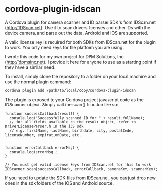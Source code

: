 # cordova-plugin-idscan
A Cordova plugin for camera scanner and ID parser SDK's from IDScan.net (http://IDScan.net). Use it to scan drivers licenses and other IDs with the device camera, and parse out the data. Android and iOS are supported.

A valid license key is required for both SDKs from IDScan.net for the plugin to work. You only need keys for the platform you are using.

I wrote this code for my own project for DPM Solutions, Inc (http://dpmsinc.net). I provide it here for anyone to use as a starting point if they have a similar need.

To install, simply clone the repository to a folder on your local machine and use the normal plugin command:

    cordova plugin add /path/to/local/copy/cordova-plugin-idscan

The plugin is exposed to your Cordova project javascript code as the IDScanner object. Simply call the scan() function like so:

    function successCallback(result) {
      console.log("Successfully scanned ID for " + result.fullName);
      // for all fields available on the result object, refer to DriverLicenseParser.h in the iOS sdk
      // e.g. firstName, lastName, birthdate, city, postalCode, licenseNumber, expirationDate, etc.


    function errorCallback(errorMsg) {
      console.log(errorMsg);
    }

    // You must get valid license keys from IDScan.net for this to work
    IDScanner.scan(successCallback, errorCallback, cameraKey, scannerKey);

If you need to update the SDK files from IDScan.net, you can just drop new ones in the sdk folders of the iOS and Android source.

